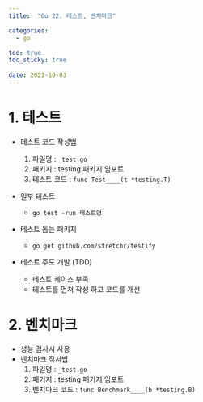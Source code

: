```yaml
---
title:  "Go 22. 테스트, 벤치마크"

categories:
  - go

toc: true
toc_sticky: true
 
date: 2021-10-03
---
```

# 1\. 테스트

-   테스트 코드 작성법
    
    1.  파일명 : `_test.go`
    2.  패키지 : testing 패키지 임포트
    3.  테스트 코드 : `func Test____(t *testing.T)`
-   일부 테스트
    
    -   `go test -run 테스트명`
-   테스트 돕는 패키지
    
    -   `go get github.com/stretchr/testify`
-   테스트 주도 개발 (TDD)
    
    -   테스트 케이스 부족
    -   테스트를 먼저 작성 하고 코드를 개선

# 2\. 벤치마크

-   성능 검사시 사용
-   벤치마크 작서법
    1.  파일명 : `_test.go`
    2.  패키지 : testing 패키지 임포트
    3.  벤치마크 코드 : `func Benchmark____(b *testing.B)`